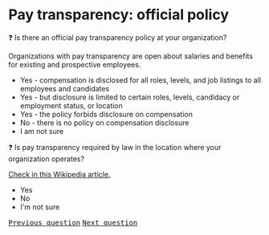 # Pay transparency: official policy

:question: Is there an official pay transparency policy at your organization?

Organizations with pay transparency are open about salaries and benefits for existing and prospective employees.

- Yes - compensation is disclosed for all roles, levels, and job listings to all employees and candidates
- Yes - but disclosure is limited to certain roles, levels, candidacy or employment status, or location
- Yes - the policy forbids disclosure on compensation
- No - there is no policy on compensation disclosure
- I am not sure

:question: Is pay transparency required by law in the location where your organization operates?

[Check in this Wikipedia article.](https://en.wikipedia.org/wiki/Equal_pay_for_equal_work#Transparency_laws)

- Yes
- No
- I'm not sure

<kbd>[Previous question](./F_3_organization_industry.md)</kbd>
<kbd>[Next question](./F_5_transparency_unofficial.md)</kbd>